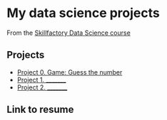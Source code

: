# My data science projects
From the [Skillfactory Data Science course](https://skillfactory.ru/data-scientist)

## Projects

* [Project 0. Game: Guess the number](https://github.com/keiravartegven/sf_ds/)
* [Project 1. _______](__)
* [Project 2. _______](__)

## Link to resume